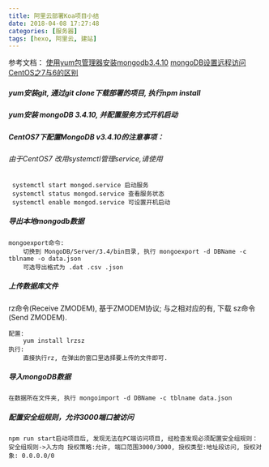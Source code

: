 ```yaml
---
title: 阿里云部署Koa项目小结
date: 2018-04-08 17:27:48
categories: [服务器]
tags: [hexo, 阿里云, 建站]
---
```

参考文档：
[使用yum包管理器安装mongodb3.4.10](https://www.cnblogs.com/layezi/p/7290082.html)
[mongoDB设置远程访问](https://www.cnblogs.com/web424/p/6928992.html)
[CentOS之7与6的区别](http://www.cnblogs.com/Csir/p/6746667.html)

##### yum安装git, 通过git clone下载部署的项目, 执行npm install

##### yum安装 mongoDB 3.4.10, 并配置服务方式开机启动

##### CentOS7下配置MongoDB v3.4.10的注意事项：
###### 由于CentOS7 改用systemctl管理service,请使用
``` 
 systemctl start mongod.service 启动服务
 systemctl status mongod.service 查看服务状态
 systemctl enable mongod.service 可设置开机启动
```
<!-- more -->
##### 导出本地mongodb数据 
```
mongoexport命令:
    切换到 MongoDB/Server/3.4/bin目录, 执行 mongoexport -d DBName -c tblname -o data.json   
    可选导出格式为 .dat .csv .json
```
##### 上传数据库文件
rz命令(Receive ZMODEM), 基于ZMODEM协议; 与之相对应的有, 下载 sz命令(Send ZMODEM).
```
配置:
    yum install lrzsz
执行:    
    直接执行rz, 在弹出的窗口里选择要上传的文件即可.
```
##### 导入mongoDB数据
```
在数据所在文件夹, 执行 mongoimport -d DBName -c tblname data.json
```
##### 配置安全组规则，允许3000端口被访问
```
npm run start启动项目后, 发现无法在PC端访问项目, 经检查发现必须配置安全组规则：
安全组规则->入方向 授权策略:允许, 端口范围3000/3000, 授权类型:地址段访问, 授权对象: 0.0.0.0/0
```